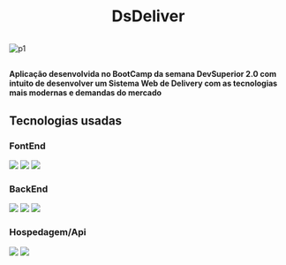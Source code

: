 <h1 align="center">DsDeliver</h2>

![<Acessar link>](https://lindson-alves.netlify.app/)

![p1](https://user-images.githubusercontent.com/70860702/110340163-b71a1b80-8007-11eb-9388-a08216b404f4.png)

##

<h4>
   Aplicação desenvolvida no BootCamp da semana DevSuperior 2.0 com intuito de desenvolver um Sistema Web de Delivery com as tecnologias mais modernas e demandas do mercado
  </h4>

<h2>Tecnologias usadas</h2>

<h3>FontEnd</h3>
<img src="https://img.shields.io/badge/React-20232A?style=for-the-badge&logo=react&logoColor=61DAFB" />
<img src="https://img.shields.io/badge/TypeScript-007ACC?style=for-the-badge&logo=typescript&logoColor=white" />
<img src="https://img.shields.io/badge/CSS-239120?&style=for-the-badge&logo=css3&logoColor=white" />



<h3>BackEnd</h3>
<img src="https://img.shields.io/badge/Spring-6DB33F?style=for-the-badge&logo=spring&logoColor=white" />
<img src="https://img.shields.io/badge/PostgreSQL-316192?style=for-the-badge&logo=postgresql&logoColor=white" />
<img src="https://img.shields.io/badge/Java-ED8B00?style=for-the-badge&logo=java&logoColor=white" />


<h3>Hospedagem/Api</h3>
<img src="https://img.shields.io/badge/Netlify-00C7B7?style=for-the-badge&logo=netlify&logoColor=white" />
<img src="https://img.shields.io/badge/Heroku-430098?style=for-the-badge&logo=heroku&logoColor=white" />
